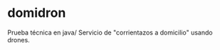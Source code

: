domidron
===============

Prueba técnica en java/ Servicio de "corrientazos  a domicilio" usando drones.